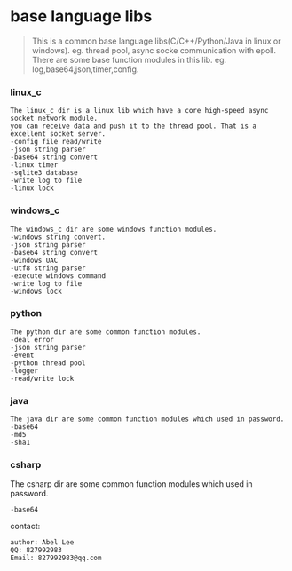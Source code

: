 # base language libs
>This is a common base language libs(C/C++/Python/Java in linux or windows). eg. thread pool, async socke communication with epoll.
>There are some base function modules in this lib. eg. log,base64,json,timer,config.
### linux_c
```
The linux_c dir is a linux lib which have a core high-speed async socket network module. 
you can receive data and push it to the thread pool. That is a excellent socket server.
-config file read/write
-json string parser
-base64 string convert
-linux timer
-sqlite3 database
-write log to file
-linux lock
```
### windows_c
```
The windows_c dir are some windows function modules. 
-windows string convert.
-json string parser
-base64 string convert
-windows UAC
-utf8 string parser
-execute windows command
-write log to file
-windows lock
```
### python
```
The python dir are some common function modules. 
-deal error
-json string parser
-event
-python thread pool
-logger
-read/write lock
```
### java
```
The java dir are some common function modules which used in password.
-base64
-md5
-sha1
```
### csharp
The csharp dir are some common function modules which used in password.
```
-base64
```
contact:
```
author: Abel Lee 
QQ: 827992983 
Email: 827992983@qq.com
```
